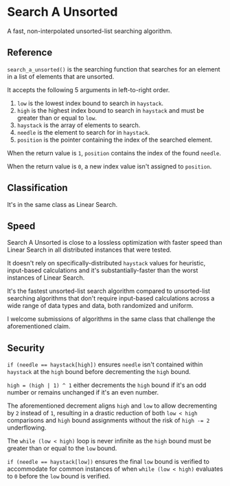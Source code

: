 # Search A Unsorted

A fast, non-interpolated unsorted-list searching algorithm.

## Reference

`search_a_unsorted()` is the searching function that searches for an element in a list of elements that are unsorted.

It accepts the following 5 arguments in left-to-right order.

1. `low` is the lowest index bound to search in `haystack`.
2. `high` is the highest index bound to search in `haystack` and must be greater than or equal to `low`.
3. `haystack` is the array of elements to search.
4. `needle` is the element to search for in `haystack`.
5. `position` is the pointer containing the index of the searched element.

When the return value is `1`, `position` contains the index of the found `needle`.

When the return value is `0`, a new index value isn't assigned to `position`.

## Classification

It's in the same class as Linear Search.

## Speed

Search A Unsorted is close to a lossless optimization with faster speed than Linear Search in all distributed instances that were tested.

It doesn't rely on specifically-distributed `haystack` values for heuristic, input-based calculations and it's substantially-faster than the worst instances of Linear Search.

It's the fastest unsorted-list search algorithm compared to unsorted-list searching algorithms that don't require input-based calculations across a wide range of data types and data, both randomized and uniform.

I welcome submissions of algorithms in the same class that challenge the aforementioned claim.

## Security

`if (needle == haystack[high])` ensures `needle` isn't contained within `haystack` at the `high` bound before decrementing the `high` bound.

`high = (high | 1) ^ 1` either decrements the `high` bound if it's an odd number or remains unchanged if it's an even number.

The aforementioned decrement aligns `high` and `low` to allow decrementing by `2` instead of `1`, resulting in a drastic reduction of both `low < high` comparisons and `high` bound assignments without the risk of `high -= 2` underflowing.

The `while (low < high)` loop is never infinite as the `high` bound must be greater than or equal to the `low` bound.

`if (needle == haystack[low])` ensures the final `low` bound is verified to accommodate for common instances of when `while (low < high)` evaluates to `0` before the `low` bound is verified.

